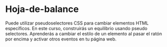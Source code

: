 # Hoja-de-balance
Puede utilizar pseudoselectores CSS para cambiar elementos HTML específicos.  En este curso, construirás un equilibrio usando pseudo selectores. Aprenderás a cambiar el estilo de un elemento al pasar el ratón por encima y activar otros eventos en tu página web.
